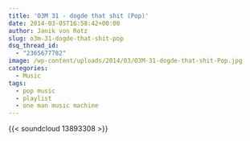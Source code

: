 ```yaml
---
title: 'O3M 31 - dogde that shit (Pop)'
date: 2014-03-05T16:58:42+00:00
author: Janik von Rotz
slug: o3m-31-dogde-that-shit-pop
dsq_thread_id:
  - "2365677782"
image: /wp-content/uploads/2014/03/O3M-31-dogde-that-shit-Pop.jpg
categories:
  - Music
tags:
  - pop music
  - playlist
  - one man music machine
---
```

{{< soundcloud 13893308 >}}